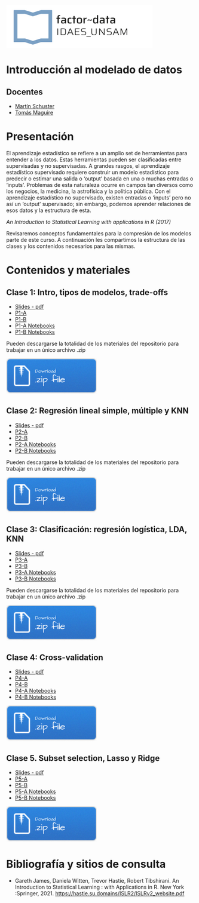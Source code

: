 ![](/imgs/logo-factor-data-solo.jpg)

# Introducción al modelado de datos

## Docentes

- [Martín Schuster]()
- [Tomás Maguire]()

# Presentación
El aprendizaje estadístico se refiere a un amplio set de herramientas para entender a los datos. Estas herramientas pueden ser clasificadas entre supervisadas y no supervisadas. A grandes rasgos, el aprendizaje estadístico supervisado requiere construir un modelo estadístico para predecir o estimar una salida o ‘output’ basada en una o muchas entradas o ‘inputs’. Problemas de esta naturaleza ocurre en campos tan diversos como los negocios, la medicina, la astrofísica y la política pública. Con el aprendizaje estadístico no supervisado, existen entradas o ‘inputs’ pero no así un ‘output’ supervisado; sin embargo, podemos aprender relaciones de esos datos y la estructura de esta. 

<em>An Introduction to Statistical Learning with applications in R (2017)</em>

Revisaremos conceptos fundamentales para la compresión de los modelos parte de este curso. A continuación les compartimos la estructura de las clases y los contenidos necesarios para las mismas.



# Contenidos y materiales
## Clase 1: Intro, tipos de modelos, trade-offs

- [Slides - pdf](/clase1/teorico1.pptx)
- [P1-A](/clase1/notebooks/P1a.nb.html)
- [P1-B](/clase1/notebooks/P1b.nb.html)
- [P1-A Notebooks](/clase1/notebooks/P1a.Rmd)
- [P1-B Notebooks](/clase1/notebooks/P1b.Rmd)

Pueden descargarse la totalidad de los materiales del repositorio para trabajar en un único archivo .zip

[![](imgs/Download.png)](clase1.zip)


## Clase 2: Regresión lineal simple, múltiple y KNN

- [Slides - pdf](/clase2/teorico2.pdf)
- [P2-A](/clase2/notebooks/P2a.nb.html)
- [P2-B](/clase2/notebooks/P2b.nb.html)
- [P2-A Notebooks](/clase2/notebooks/P2a.Rmd)
- [P2-B Notebooks](/clase2/notebooks/P2b.Rmd)

Pueden descargarse la totalidad de los materiales del repositorio para trabajar en un único archivo .zip

[![](imgs/Download.png)](clase2.zip)


## Clase 3: Clasificación: regresión logística, LDA, KNN

- [Slides - pdf](/clase3/teorico3.pdf)
- [P3-A](/clase3/notebooks/P3a.nb.html)
- [P3-B](/clase3/notebooks/P3b.nb.html)
- [P3-A Notebooks](/clase3/notebooks/P3a.Rmd)
- [P3-B Notebooks](/clase3/notebooks/P3b.Rmd)

Pueden descargarse la totalidad de los materiales del repositorio para trabajar en un único archivo .zip

[![](imgs/Download.png)](clase3.zip)

## Clase 4: Cross-validation

- [Slides - pdf](/clase4/teorico4.pdf)
- [P4-A](/clase4/notebooks/P4a.nb.html)
- [P4-B](/clase4/notebooks/P4b.nb.html)
- [P4-A Notebooks](/clase4/notebooks/P4a.Rmd)
- [P4-B Notebooks](/clase4/notebooks/P4b.Rmd)

[![](imgs/Download.png)](clase4.zip)


## Clase 5. Subset selection, Lasso y Ridge

- [Slides - pdf](/clase5/teorico5.pdf)
- [P5-A](/clase5/notebooks/P5a.nb.html)
- [P5-B](/clase5/notebooks/P5b.nb.html)
- [P5-A Notebooks](/clase5/notebooks/P5a.Rmd)
- [P5-B Notebooks](/clase5/notebooks/P5b.Rmd)

[![](imgs/Download.png)](clase5.zip)




# Bibliografía y sitios de consulta

- Gareth James, Daniela Witten, Trevor Hastie, Robert Tibshirani. An Introduction to Statistical Learning : with Applications in R. New York :Springer, 2021. https://hastie.su.domains/ISLR2/ISLRv2_website.pdf

